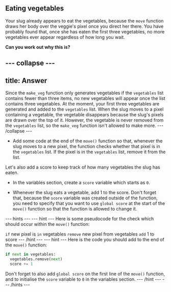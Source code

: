 ## Eating vegetables

Your slug already appears to eat the vegetables, because the `move` function draws her body over the veggie's pixel once you direct her there. You have probably found that, once she has eaten the first three vegetables, no more vegetables ever appear regardless of how long you wait.

**Can you work out why this is?**

--- collapse ---
---
title: Answer
---
Since the `make_veg` function only generates vegetables if the `vegetables` list contains fewer than three items, no new vegetables will appear once the list contains three vegetables.
At the moment, your first three vegetables are generated and added to the `vegetables` list. When the slug moves to a pixel containing a vegetable, the vegetable disappears because the slug's pixels are drawn over the top of it. However, the vegetable is never removed from the `vegetables` list, so the `make_veg` function isn't allowed to make more.
--- /collapse ---

+ Add some code at the end of the `move()` function so that, whenever the slug moves to a new pixel, the function checks whether that pixel is in the `vegetables` list. If the pixel is in the `vegetables` list, remove it from the list.

Let's also add a score to keep track of how many vegetables the slug has eaten.

+ In the variables section, create a `score` variable which starts as `0`.

+ Whenever the slug eats a vegetable, add 1 to the score. Don't forget that, because the `score` variable was created outside of the function, you need to specify that you want to use `global score` at the start of the `move()` function so that the function is allowed to change it.

--- hints ---
--- hint ---
Here is some pseudocode for the check which should occur within the `move()` function:

`if` new pixel is `in` vegetables
`remove` new pixel from vegetables
`add` 1 to score
--- /hint ---
--- hint ---
Here is the code you should add to the end of the `move()` function:

```python
if next in vegetables:
  vegetables.remove(next)
  score += 1
```

Don't forget to also add `global score` on the first line of the `move()` function, and to initialise the `score` variable to `0` in the variables section.
--- /hint ---
--- /hints ---
